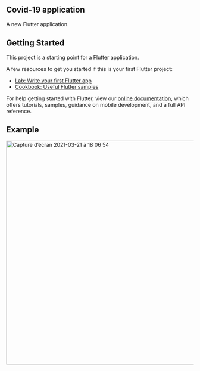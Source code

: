 ## Covid-19 application

A new Flutter application.

## Getting Started

This project is a starting point for a Flutter application.

A few resources to get you started if this is your first Flutter project:

- [Lab: Write your first Flutter app](https://flutter.dev/docs/get-started/codelab)
- [Cookbook: Useful Flutter samples](https://flutter.dev/docs/cookbook)

For help getting started with Flutter, view our
[online documentation](https://flutter.dev/docs), which offers tutorials,
samples, guidance on mobile development, and a full API reference.
## Example 
<img width="601" alt="Capture d’écran 2021-03-21 à 18 06 54" src="https://user-images.githubusercontent.com/67557339/111914040-bd30e300-8a70-11eb-96a6-9ad54baec08f.png">

